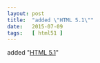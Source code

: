 ```yaml
---
layout: post
title:  "added \"HTML 5.1\""
date:   2015-07-09
tags:   [ html51 ]
---
```


added "[HTML 5.1](/spec/html51)"

